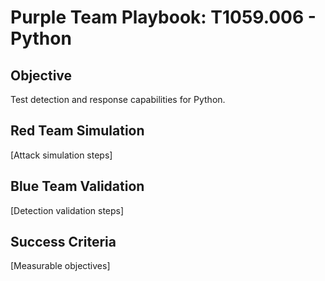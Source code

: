 # Purple Team Playbook: T1059.006 - Python

## Objective
Test detection and response capabilities for Python.

## Red Team Simulation
[Attack simulation steps]

## Blue Team Validation
[Detection validation steps]

## Success Criteria
[Measurable objectives]
